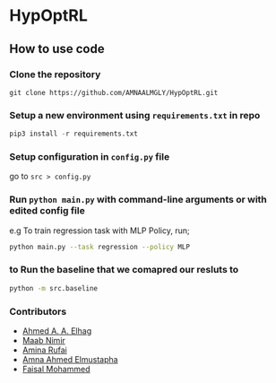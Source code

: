 # HypOptRL
## How to use code


### Clone the repository

```git
git clone https://github.com/AMNAALMGLY/HypOptRL.git
```

### Setup a new environment using `requirements.txt` in repo

```python
pip3 install -r requirements.txt 
```

### Setup configuration in `config.py` file

go to `src > config.py`

### Run `python main.py` with command-line arguments or with edited config file

e.g To train regression task with MLP Policy, run;

```bash
python main.py --task regression --policy MLP
```

### to Run the baseline that we comapred our resluts to 
```bash
python -m src.baseline
```
### Contributors

- [Ahmed A. A. Elhag](https://github.com/Ahmed-A-A-Elhag)
- [Maab Nimir](https://github.com/Maab-Nimir)
- [Amina Rufai](https://github.com/Aminah92)
- [Amna Ahmed Elmustapha](https://github.com/AMNAALMGLY)
- [Faisal Mohammed](https://github.com/FaisalAhmed0)
